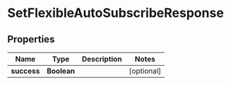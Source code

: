 

# SetFlexibleAutoSubscribeResponse


## Properties

| Name | Type | Description | Notes |
|------------ | ------------- | ------------- | -------------|
|**success** | **Boolean** |  |  [optional] |



